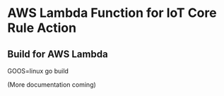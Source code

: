 # AWS Lambda Function for IoT Core Rule Action

## Build for AWS Lambda

GOOS=linux go build

(More documentation coming)
